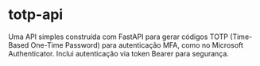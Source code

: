 # totp-api
Uma API simples construída com FastAPI para gerar códigos TOTP (Time-Based One-Time Password) para autenticação MFA, como no Microsoft Authenticator. Inclui autenticação via token Bearer para segurança.
